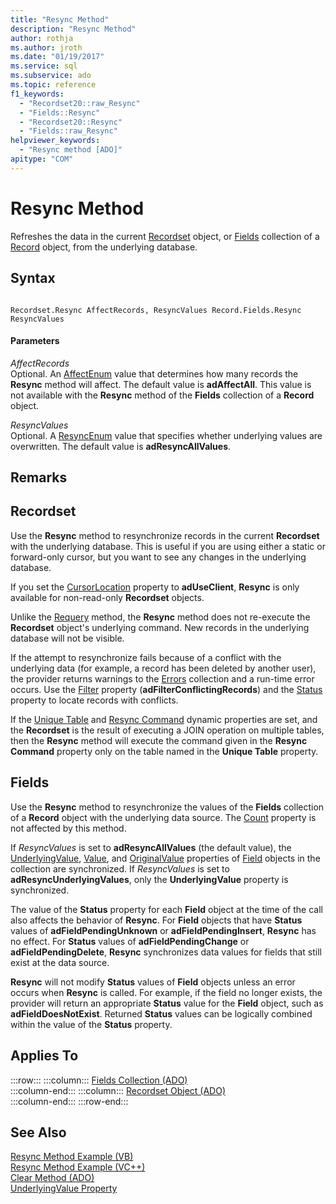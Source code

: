 ```yaml
---
title: "Resync Method"
description: "Resync Method"
author: rothja
ms.author: jroth
ms.date: "01/19/2017"
ms.service: sql
ms.subservice: ado
ms.topic: reference
f1_keywords:
  - "Recordset20::raw_Resync"
  - "Fields::Resync"
  - "Recordset20::Resync"
  - "Fields::raw_Resync"
helpviewer_keywords:
  - "Resync method [ADO]"
apitype: "COM"
---
```

# Resync Method
Refreshes the data in the current [Recordset](./recordset-object-ado.md) object, or [Fields](./fields-collection-ado.md) collection of a [Record](./record-object-ado.md) object, from the underlying database.  
  
## Syntax  
  
```  
  
Recordset.Resync AffectRecords, ResyncValues Record.Fields.Resync ResyncValues  
```  
  
#### Parameters  
 *AffectRecords*  
 Optional. An [AffectEnum](./affectenum.md) value that determines how many records the **Resync** method will affect. The default value is **adAffectAll**. This value is not available with the **Resync** method of the **Fields** collection of a **Record** object.  
  
 *ResyncValues*  
 Optional. A [ResyncEnum](./resyncenum.md) value that specifies whether underlying values are overwritten. The default value is **adResyncAllValues**.  
  
## Remarks  
  
## Recordset  
 Use the **Resync** method to resynchronize records in the current **Recordset** with the underlying database. This is useful if you are using either a static or forward-only cursor, but you want to see any changes in the underlying database.  
  
 If you set the [CursorLocation](./cursorlocation-property-ado.md) property to **adUseClient**, **Resync** is only available for non-read-only **Recordset** objects.  
  
 Unlike the [Requery](./requery-method.md) method, the **Resync** method does not re-execute the **Recordset** object's underlying command. New records in the underlying database will not be visible.  
  
 If the attempt to resynchronize fails because of a conflict with the underlying data (for example, a record has been deleted by another user), the provider returns warnings to the [Errors](./errors-collection-ado.md) collection and a run-time error occurs. Use the [Filter](./filter-property.md) property (**adFilterConflictingRecords**) and the [Status](./status-property-ado-recordset.md) property to locate records with conflicts.  
  
 If the [Unique Table](./unique-table-unique-schema-unique-catalog-properties-dynamic-ado.md) and [Resync Command](./resync-command-property-dynamic-ado.md) dynamic properties are set, and the **Recordset** is the result of executing a JOIN operation on multiple tables, then the **Resync** method will execute the command given in the **Resync Command** property only on the table named in the **Unique Table** property.  
  
## Fields  
 Use the **Resync** method to resynchronize the values of the **Fields** collection of a **Record** object with the underlying data source. The [Count](./count-property-ado.md) property is not affected by this method.  
  
 If *ResyncValues* is set to **adResyncAllValues** (the default value), the [UnderlyingValue](./underlyingvalue-property.md), [Value](./value-property-ado.md), and [OriginalValue](./originalvalue-property-ado.md) properties of [Field](./field-object.md) objects in the collection are synchronized. If *ResyncValues* is set to **adResyncUnderlyingValues**, only the **UnderlyingValue** property is synchronized.  
  
 The value of the **Status** property for each **Field** object at the time of the call also affects the behavior of **Resync**. For **Field** objects that have **Status** values of **adFieldPendingUnknown** or **adFieldPendingInsert**, **Resync** has no effect. For **Status** values of **adFieldPendingChange** or **adFieldPendingDelete**, **Resync** synchronizes data values for fields that still exist at the data source.  
  
 **Resync** will not modify **Status** values of **Field** objects unless an error occurs when **Resync** is called. For example, if the field no longer exists, the provider will return an appropriate **Status** value for the **Field** object, such as **adFieldDoesNotExist**. Returned **Status** values can be logically combined within the value of the **Status** property.  
  
## Applies To  

:::row:::
    :::column:::
        [Fields Collection (ADO)](./fields-collection-ado.md)  
    :::column-end:::
    :::column:::
        [Recordset Object (ADO)](./recordset-object-ado.md)  
    :::column-end:::
:::row-end:::

## See Also  
 [Resync Method Example (VB)](./resync-method-example-vb.md)   
 [Resync Method Example (VC++)](./resync-method-example-vc.md)   
 [Clear Method (ADO)](./clear-method-ado.md)   
 [UnderlyingValue Property](./underlyingvalue-property.md)